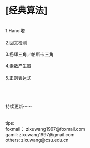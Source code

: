 [经典算法]    
======
<br>
   1.Hanoi塔<br><br>
   2.回文检测<br><br>
   3.杨辉三角／帕斯卡三角<br><br>
   4.素数产生器<br><br>
   5.正则表达式<br><br>
　　



<br>
<br>
<br>
  持续更新～～<br>
<br>
<br>
tips:<br>
foxmail：  zixuwang1997@foxmail.com<br>
gamil:     zixuwang1997@gmail.com<br>
others:    zixuwang@csu.edu.cn<br>
